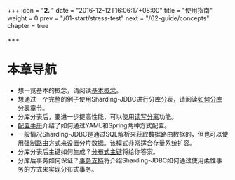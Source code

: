 +++
icon = "<b>2. </b>"
date = "2016-12-12T16:06:17+08:00"
title = "使用指南"
weight = 0
prev = "/01-start/stress-test"
next = "/02-guide/concepts"
chapter = true

+++

# 本章导航

 - 想一览基本的概念，请阅读[基本概念](/02-guide/concepts/)。
 - 想通过一个完整的例子使用Sharding-JDBC进行分库分表，请阅读[如何分库分表](/02-guide/sharding/)章节。
 - 分库分表后，要进一步提高性能，可以使用[读写分离](/02-guide/master-slave/)功能。
 - [配置手册](/02-guide/configuration/)介绍了如何通过YAML和Spring两种方式配置。
 - 一般情况Sharding-JDBC是通过SQL解析来获取数据路由数据的，但也可以使用[强制路由](/02-guide/hint-sharding-value/)方式来设置分片数据。该模式非常适合存量系统扩容。
 - 分库分表后主键如何生成？[分布式主键](/02-guide/key-generator/)将给你答案。
 - 分库后事务如何保证？[事务支持](/02-guide/transaction/)将介绍Sharding-JDBC如何通过使用柔性事务的方式来实现分布式事务。

